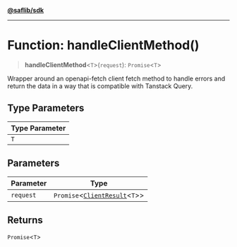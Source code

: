 [**@saflib/sdk**](../../../index.md)

---

# Function: handleClientMethod()

> **handleClientMethod**\<`T`\>(`request`): `Promise`\<`T`\>

Wrapper around an openapi-fetch client fetch method to handle errors and return the data in a way that is compatible with Tanstack Query.

## Type Parameters

| Type Parameter |
| -------------- |
| `T`            |

## Parameters

| Parameter | Type                                                                |
| --------- | ------------------------------------------------------------------- |
| `request` | `Promise`\<[`ClientResult`](../interfaces/ClientResult.md)\<`T`\>\> |

## Returns

`Promise`\<`T`\>
